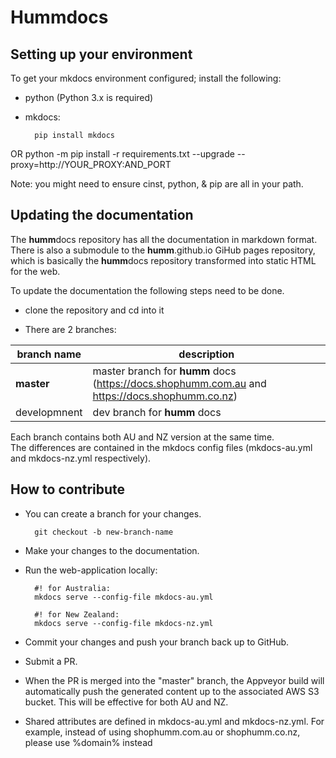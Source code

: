 # Hummdocs

## Setting up your environment

To get your mkdocs environment configured; install the following:
* python (Python 3.x is required)
* mkdocs:

        pip install mkdocs

OR
	python -m pip install -r requirements.txt --upgrade --proxy=http://YOUR_PROXY:AND_PORT

Note: you might need to ensure cinst, python, & pip are all in your path.

## Updating the documentation

The **humm**docs repository has all the documentation in markdown format. There is also a submodule to the **humm**.github.io GiHub pages repository, which is basically the **humm**docs repository transformed into static HTML for the web.

To update the documentation the following steps need to be done.

* clone the repository and cd into it

* There are 2 branches:

| branch name       |    description     |
|-------------------|--------------------|
| **master**        |    master branch for **humm** docs (https://docs.shophumm.com.au and https://docs.shophumm.co.nz) |
| developmnent      |    dev branch for **humm** docs |

Each branch contains both AU and NZ version at the same time.  
The differences are contained in the mkdocs config files (mkdocs-au.yml and mkdocs-nz.yml respectively).

## How to contribute

* You can create a branch for your changes.

        git checkout -b new-branch-name

* Make your changes to the documentation.
* Run the web-application locally:  

        #! for Australia:
        mkdocs serve --config-file mkdocs-au.yml

        #! for New Zealand:
        mkdocs serve --config-file mkdocs-nz.yml

* Commit your changes and push your branch back up to GitHub.
* Submit a PR.
* When the PR is merged into the "master" branch, the Appveyor build will automatically push the generated content up to the associated AWS S3 bucket. This will be effective for both AU and NZ.

* Shared attributes are defined in mkdocs-au.yml and mkdocs-nz.yml. For example, instead of using shophumm.com.au or shophumm.co.nz, please use %domain% instead
